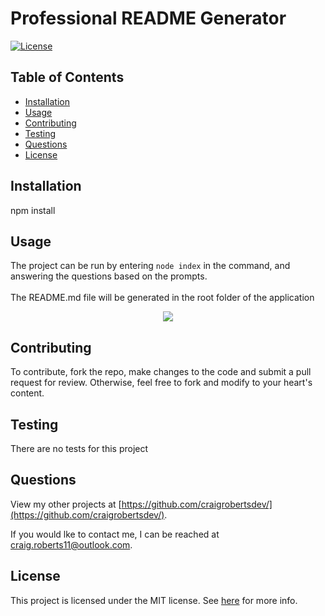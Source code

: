 # Professional README Generator
  [![License](https://img.shields.io/badge/License-MIT-yellow.svg)](https://opensource.org/licenses/MIT)
  
  ## Table of Contents
  - [Installation](#installation)
  - [Usage](#usage)
  - [Contributing](#contributing)
  - [Testing](#testing)
  - [Questions](#questions)
  - [License](#license)
  
  ## Installation
  npm install
  
  ## Usage
  The project can be run by entering `node index` in the command, and answering the questions based on the prompts.<br><br>The README.md file will be generated in the root folder of the application
  
  <p align="center">
  <img src="https://github.com/craigrobertsdev/README-Generator/blob/main/assets/images/screenshot.jpg">
  </p>

  ## Contributing
  To contribute, fork the repo, make changes to the code and submit a pull request for review. Otherwise, feel free to fork and modify to your heart's content.
  
  ## Testing
  There are no tests for this project
  
  ## Questions
  View my other projects at [https://github.com/craigrobertsdev/](https://github.com/craigrobertsdev/).

  If you would lke to contact me, I can be reached at [craig.roberts11@outlook.com](mailto:craig.roberts11@outlook.com).
  
  ## License
  
  This project is licensed under the MIT license. See [here](https://opensource.org/licenses/MIT) for more info.
